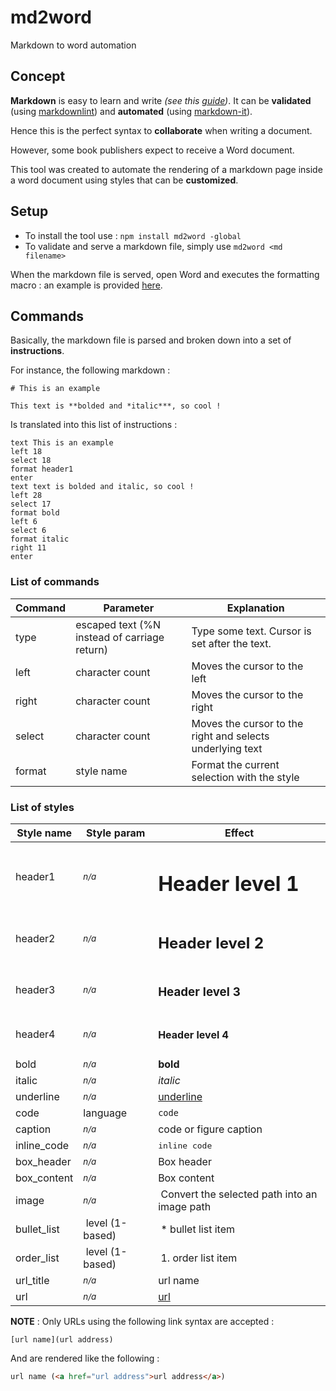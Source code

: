 # md2word

Markdown to word automation

## Concept

**Markdown** is easy to learn and write *(see this [guide](https://www.markdownguide.org/))*. It can be **validated** (using [markdownlint](https://www.npmjs.com/package/markdownlint)) and **automated** (using [markdown-it](https://www.npmjs.com/package/markdown-it)).

Hence this is the perfect syntax to **collaborate** when writing a document.

However, some book publishers expect to receive a Word document.

This tool was created to automate the rendering of a markdown page inside a word document using styles that can be **customized**.

## Setup

* To install the tool use : `npm install md2word -global`
* To validate and serve a markdown file, simply use `md2word <md filename>`

When the markdown file is served, open Word and executes the formatting macro : an example is provided [here](https://github.com/ArnaudBuchholz/md2word/blob/main/vba/md2word.bas).

## Commands

Basically, the markdown file is parsed and broken down into a set of **instructions**.

For instance, the following markdown :

```
# This is an example

This text is **bolded and *italic***, so cool !
````

Is translated into this list of instructions :
```
text This is an example
left 18
select 18
format header1
enter
text text is bolded and italic, so cool !
left 28
select 17
format bold
left 6
select 6
format italic
right 11
enter
```

### List of commands

| Command | Parameter | Explanation |
|---|---|---|
| type | escaped text (%N instead of carriage return) | Type some text. Cursor is set after the text. |
| left | character count | Moves the cursor to the left |
| right | character count | Moves the cursor to the right |
| select | character count | Moves the cursor to the right and selects underlying text |
| format | style name | Format the current selection with the style |

### List of styles

| Style name | Style param | Effect |
|---|---|---|
| header1 | <i><small>n/a</small></i> | <h1>Header level 1</h1> |
| header2 | <i><small>n/a</small></i> | <h2>Header level 2</h2> |
| header3 | <i><small>n/a</small></i> | <h3>Header level 3</h3> |
| header4 | <i><small>n/a</small></i> | <h4>Header level 4</h4> |
| bold | <i><small>n/a</small></i> | **bold** |
| italic | <i><small>n/a</small></i> | *italic* |
| underline | <i><small>n/a</small></i> | <u>underline</u> |
| code | language | <code>code</code> |
| caption | <i><small>n/a</small></i> | <figcaption>code or figure caption</figcaption> |
| inline_code | <i><small>n/a</small></i> | <samp>inline code</samp> |
| box_header | <i><small>n/a</small></i> | Box header |
| box_content | <i><small>n/a</small></i> | Box content |
| image | <i><small>n/a</small></i> | Convert the selected path into an image path |
| bullet_list | level (1-based) | * bullet list item |
| order_list | level (1-based) | 1. order list item |
| url_title | <i><small>n/a</small></i> | url name |
| url | <i><small>n/a</small></i> | [url](https://www.npmjs.com/package/md2word) |

**NOTE** : Only URLs using the following link syntax are accepted :
```text
[url name](url address)
```

And are rendered like the following :

```html
url name (<a href="url address">url address</a>)
```
